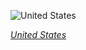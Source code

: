 
![United States](https://www.gstatic.com/prettyearth/assets/full/6074.jpg)

*[United States](https://www.google.com/maps/@26.054774,-173.943808,14z/data=!3m1!1e3)*
